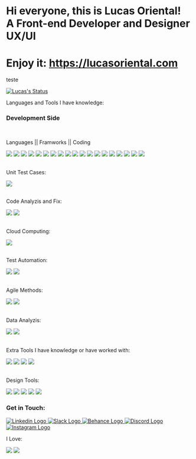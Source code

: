 # Hi everyone, this is Lucas Oriental! <br/> A Front-end Developer and Designer UX/UI
# Enjoy it: https://lucasoriental.com
teste

  [![Lucas's Status](https://github-readme-stats.vercel.app/api?username=lucasoriental)](https://github.com/lucasoriental/github-readme-stats)


<div>
  <p style="color:"red">Languages and Tools I have knowledge:</p>
  <div class="development">
      <h3>Development Side</h3>
    <div id="development-language-or-framework">
      <br/>
      <p>Languages || Framworks || Coding</p>
      <img src="https://img.shields.io/badge/React-20232A?style=for-the-badge&logo=react&logoColor=61DAFB"/>
      <img src="https://img.shields.io/badge/React_Router-CA4245?style=for-the-badge&logo=react-router&logoColor=white"/>
      <img src="https://img.shields.io/badge/axios-671ddf?&style=for-the-badge&logo=axios&logoColor=white"/>
      <img src="https://img.shields.io/badge/JavaScript-F7DF1E?style=for-the-badge&logo=javascript&logoColor=black"/>
      <img src="https://img.shields.io/badge/TypeScript-007ACC?style=for-the-badge&logo=typescript&logoColor=white"/>
      <img src="https://img.shields.io/badge/HTML5-E34F26?style=for-the-badge&logo=html5&logoColor=white"/>
      <img src="https://img.shields.io/badge/CSS3-1572B6?style=for-the-badge&logo=css3&logoColor=white"/>
      <img src="https://img.shields.io/badge/Sass-CC6699?style=for-the-badge&logo=sass&logoColor=white"/>
      <img src="https://img.shields.io/badge/Node.js-43853D?style=for-the-badge&logo=node.js&logoColor=white"/>
      <img src="https://img.shields.io/badge/MySQL-005C84?style=for-the-badge&logo=mysql&logoColor=white"/>
      <img src="https://img.shields.io/badge/React_Native-20232A?style=for-the-badge&logo=react&logoColor=61DAFB"/>
      <img src="https://img.shields.io/badge/Chart%20js-FF6384?style=for-the-badge&logo=chartdotjs&logoColor=white"/>
      <img src="https://img.shields.io/badge/GIT-E44C30?style=for-the-badge&logo=git&logoColor=white"/>
      <img src="https://img.shields.io/badge/npm-CB3837?style=for-the-badge&logo=npm&logoColor=white"/>
      <img src="https://img.shields.io/badge/conda-342B029.svg?&style=for-the-badge&logo=anaconda&logoColor=white"/>
      <img src="https://img.shields.io/badge/Visual_Studio_Code-0078D4?style=for-the-badge&logo=visual%20studio%20code&logoColor=white"/>
      <img src="https://img.shields.io/badge/PyCharm-000000.svg?&style=for-the-badge&logo=PyCharm&logoColor=white"/>
      <img src="https://img.shields.io/badge/Bootstrap-563D7C?style=for-the-badge&logo=bootstrap&logoColor=white"/>
      <img src="https://img.shields.io/badge/reveal%20js-F2E142?style=for-the-badge&logo=reveal.js&logoColor=000"/>
    </div>
    <div class="tests">
      <br/>
      <p>Unit Test Cases:</p>
      <img src="https://img.shields.io/badge/Jest-323330?style=for-the-badge&logo=Jest&logoColor=white"/>
    </div>
    <div class="code-fixes-analysis">
      <br/>
      <p>Code Analyzis and Fix:</p>
      <img src="https://img.shields.io/badge/SonarLint-CB2029?style=for-the-badge&logo=sonarlint&logoColor=white"/>
      <img src="https://img.shields.io/badge/eslint-3A33D1?style=for-the-badge&logo=eslint&logoColor=white"/>
    </div>
    <div class="cloud">
      <br/>
      <p>Cloud Computing:</p>
      <img src="https://img.shields.io/badge/Amazon_AWS-232F3E?style=for-the-badge&logo=amazon-aws&logoColor=white"/>
    </div>
    <div class="automation">
      <br/>
      <p>Test Automation:</p>
      <img src="https://img.shields.io/badge/Selenium-43B02A?style=for-the-badge&logo=Selenium&logoColor=white"/>
      <img src="https://img.shields.io/badge/Jenkins-D24939?style=for-the-badge&logo=Jenkins&logoColor=white"/>
    </div>
    <div class="agile">
      <br/>
      <p>Agile Methods:</p>
      <img src="https://img.shields.io/badge/Trello-0052CC?style=for-the-badge&logo=trello&logoColor=white"/>
      <img src="https://img.shields.io/badge/Jira-0052CC?style=for-the-badge&logo=Jira&logoColor=white"/>
    </div>
    <div class="dataAnalyzis">
    <br/>
      <p>Data Analyzis:</p>
      <img src="https://img.shields.io/badge/Sonarqube-5190cf?style=for-the-badge&logo=sonarqube&logoColor=white"/>
      <img src="https://img.shields.io/badge/Microsoft_Excel-217346?style=for-the-badge&logo=microsoft-excel&logoColor=white"/>
    </div>
    <div class="extra-tools">
      <br/>
      <p>Extra Tools I have knowledge or have worked with:</p>
      <img src="https://img.shields.io/badge/Microsoft_Word-2B579A?style=for-the-badge&logo=microsoft-word&logoColor=white"/>
      <img src="https://img.shields.io/badge/Notion-000000?style=for-the-badge&logo=notion&logoColor=white"/>
      <img src="https://img.shields.io/badge/Todoist-E44332?style=for-the-badge&logo=todoist&logoColor=white"/>
      <img src="https://img.shields.io/badge/VirtualBox-21416b?style=for-the-badge&logo=VirtualBox&logoColor=white"/>
    </div>
</div>
</div>
<div class="design">
  <br/> 
    <p>Design Tools:</p>
    <img src="https://img.shields.io/badge/Figma-F24E1E?style=for-the-badge&logo=figma&logoColor=white"/>
    <img src="https://img.shields.io/badge/Adobe%20XD-470137?style=for-the-badge&logo=Adobe%20XD&logoColor=#FF61F6">
    <img src="https://img.shields.io/badge/Material--UI-0081CB?style=for-the-badge&logo=material-ui&logoColor=white"/>
    <img src="https://img.shields.io/badge/Adobe%20Photoshop-31A8FF?style=for-the-badge&logo=Adobe%20Photoshop&logoColor=black"/>
    <img src="https://img.shields.io/badge/Adobe%20Lightroom-31A8FF?style=for-the-badge&logo=Adobe%20Lightroom&logoColor=white"/>
</div>
  


<div>
<h3>Get in Touch:</h3>
<a href="https://linkedin.com/in/lucas-oriental-dos-santos" target="_blank">
<img src="https://img.shields.io/badge/LinkedIn-0077B5?style=for-the-badge&logo=linkedin&logoColor=white" alt="Linkedin Logo" />
</a>

<a href="https://join.slack.com/t/slack-oke5742/shared_invite/zt-2gurz19tj-GXPlo1k572_oK1VchMHPvw" target="_blank">
<img src="https://img.shields.io/badge/Slack-4A154B?style=for-the-badge&logo=slack&logoColor=white" alt="Slack Logo" />
</a>

<a href="https://www.behance.net/lucasoriental" target="_blank">
<img src="https://img.shields.io/badge/-Behance-blue?style=for-the-badge&logo=behance&logoColor=white" alt="Behance Logo" />
</a>

<a href="https://discord.gg/EZEqgNTa5W" target="_blank">
<img src="https://img.shields.io/badge/Discord-7289DA?style=for-the-badge&logo=discord&logoColor=white" alt="Discord Logo" />
</a>

<a href="https://instagram.com/lucas_oriental" target="_blank">
<img src="https://img.shields.io/badge/Instagram-E4405F?style=for-the-badge&logo=instagram&logoColor=white" alt="Instagram Logo" />
</a>
</div> 

<div>
  <p>I Love:</p>
  <img src="https://img.shields.io/badge/Burger%20King-D62300?style=for-the-badge&logo=Burger%20King&logoColor=white"/>
  <img src="https://img.shields.io/badge/Spotify-1ED760?&style=for-the-badge&logo=spotify&logoColor=white"/>
</div>
